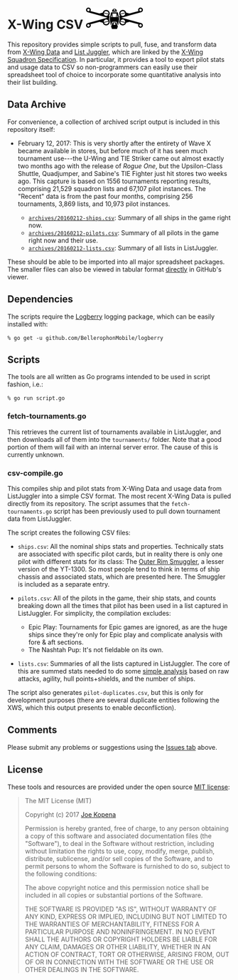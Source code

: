 # X-Wing CSV <img src="https://raw.githubusercontent.com/RocketshipGames/xwing-csv/master/x-wing.png" height="48" title="X-Wing CSV" alt="Icon of an X-Wing" />

This repository provides simple scripts to pull, fuse, and transform
data from [X-Wing Data](https://github.com/guidokessels/xwing-data)
and [List Juggler](http://lists.starwarsclubhouse.com/), which are
linked by the [X-Wing Squadron
Specification](https://github.com/elistevens/xws-spec).  In
particular, it provides a tool to export pilot stats and usage data to
CSV so non-programmers can easily use their spreadsheet tool of choice
to incorporate some quantitative analysis into their list building.

## Data Archive

For convenience, a collection of archived script output is included in
this repository itself:

* February 12, 2017: This is very shortly after the entirety of Wave X
  became available in stores, but before much of it has seen much
  tournament use---the U-Wing and TIE Striker came out almost exactly
  two months ago with the release of *Rogue One*, but the
  Upsilon-Class Shuttle, Quadjumper, and Sabine's TIE Fighter just hit
  stores two weeks ago.  This capture is based on 1556 tournaments
  reporting results, comprising 21,529 squadron lists and 67,107 pilot
  instances.  The "Recent" data is from the past four months,
  comprising 256 tournaments, 3,869 lists, and 10,973 pilot instances.
  
  * [`archives/20160212-ships.csv`](https://github.com/RocketshipGames/xwing-csv/raw/master/archives/20160212-ships.csv):
    Summary of all ships in the game right now.
  * [`archives/20160212-pilots.csv`](https://github.com/RocketshipGames/xwing-csv/raw/master/archives/20160212-pilots.csv): Summary of all pilots in the game right now and their use.
  * [`archives/20160212-lists.csv`](https://github.com/RocketshipGames/xwing-csv/raw/master/archives/20160212-lists.csv): Summary of all lists in ListJuggler.

These should be able to be imported into all major spreadsheet
packages.  The smaller files can also be viewed in tabular format
[directly](https://github.com/RocketshipGames/xwing-csv/tree/master/archives)
in GitHub's viewer.

## Dependencies

The scripts require the
[Logberry](https://github.com/BellerophonMobile/logberry) logging
package, which can be easily installed with:

    % go get -u github.com/BellerophonMobile/logberry

## Scripts

The tools are all written as Go programs intended to be used in script
fashion, i.e.:

    % go run script.go

### fetch-tournaments.go

This retrieves the current list of tournaments available in
ListJuggler, and then downloads all of them into the `tournaments/`
folder.  Note that a good portion of them will fail with an internal
server error.  The cause of this is currently unknown.

### csv-compile.go

This compiles ship and pilot stats from X-Wing Data and usage data
from ListJuggler into a simple CSV format.  The most recent X-Wing
Data is pulled directly from its repository.  The script assumes that
the `fetch-tournaments.go` script has been previously used to pull
down tournament data from ListJuggler.

The script creates the following CSV files:

* `ships.csv`: All the nominal ships stats and properties.
  Technically stats are associated with specific pilot cards, but in
  reality there is only one pilot with different stats for its class:
  The [Outer Rim
  Smuggler](http://xwing-miniatures.wikia.com/wiki/Outer_Rim_Smuggler),
  a lesser version of the YT-1300.  So most people tend to think in
  terms of ship chassis and associated stats, which are presented
  here.  The Smuggler is included as a separate entry.

* `pilots.csv`: All of the pilots in the game, their ship stats, and
  counts breaking down all the times that pilot has been used in a
  list captured in ListJuggler.  For simplicity, the compilation
  excludes:    
  * Epic Play: Tournaments for Epic games are ignored, as are the huge
    ships since they're only for Epic play and complicate analysis
    with fore & aft sections.  
  * The Nashtah Pup: It's not fieldable on its own.

* `lists.csv`: Summaries of all the lists captured in ListJuggler.
  The core of this are summed stats needed to do some [simple
  analysis](http://www.rocketshipgames.com/blogs/tjkopena/2016/12/x-wing-beginner-squad-building/)
  based on raw attacks, agility, hull points+shields, and the number
  of ships.

The script also generates `pilot-duplicates.csv`, but this is only for
development purposes (there are several duplicate entities following
the XWS, which this output presents to enable deconfliction).

## Comments

Please submit any problems or suggestions using the [Issues
tab](https://github.com/RocketshipGames/xwing-csv/issues) above.

## License

These tools and resources are provided under the open source
[MIT license](http://opensource.org/licenses/MIT):

> The MIT License (MIT)
>
> Copyright (c) 2017 [Joe Kopena](http://rocketshipgames.com/blogs/tjkopena/)
> 
>
> Permission is hereby granted, free of charge, to any person
> obtaining a copy of this software and associated documentation files
> (the "Software"), to deal in the Software without restriction,
> including without limitation the rights to use, copy, modify, merge,
> publish, distribute, sublicense, and/or sell copies of the Software,
> and to permit persons to whom the Software is furnished to do so,
> subject to the following conditions:
>
> The above copyright notice and this permission notice shall be
> included in all copies or substantial portions of the Software.
>
> THE SOFTWARE IS PROVIDED "AS IS", WITHOUT WARRANTY OF ANY KIND,
> EXPRESS OR IMPLIED, INCLUDING BUT NOT LIMITED TO THE WARRANTIES OF
> MERCHANTABILITY, FITNESS FOR A PARTICULAR PURPOSE AND
> NONINFRINGEMENT. IN NO EVENT SHALL THE AUTHORS OR COPYRIGHT HOLDERS
> BE LIABLE FOR ANY CLAIM, DAMAGES OR OTHER LIABILITY, WHETHER IN AN
> ACTION OF CONTRACT, TORT OR OTHERWISE, ARISING FROM, OUT OF OR IN
> CONNECTION WITH THE SOFTWARE OR THE USE OR OTHER DEALINGS IN THE
> SOFTWARE.
